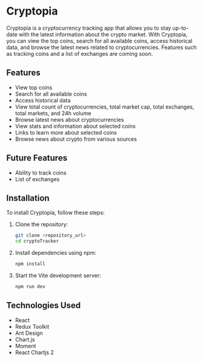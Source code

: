 # Cryptopia

Cryptopia is a cryptocurrency tracking app that allows you to stay up-to-date with the latest information about the crypto market. With Cryptopia, you can view the top coins, search for all available coins, access historical data, and browse the latest news related to cryptocurrencies. Features such as tracking coins and a list of exchanges are coming soon.

## Features

- View top coins
- Search for all available coins
- Access historical data
- View total count of cryptocurrencies, total market cap, total exchanges, total markets, and 24h volume
- Browse latest news about cryptocurrencies
- View stats and information about selected coins
- Links to learn more about selected coins
- Browse news about crypto from various sources

## Future Features

- Ability to track coins
- List of exchanges

## Installation

To install Cryptopia, follow these steps:

1. Clone the repository:
   ```bash
   git clone <repository_url>
   cd cryptoTracker
2. Install dependencies using npm: 
    ```bash
    npm install
3. Start the Vite development server:
    ```bash 
    npm run dev

## Technologies Used
- React
- Redux Toolkit
- Ant Design
- Chart.js
- Moment
- React Chartjs 2

